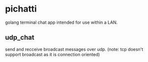 # pichatti
golang terminal chat app intended for use within a LAN.

## udp_chat
send and recceive broadcast messages over udp. (note: tcp doesn't support broadcast as it is connection oriented)
